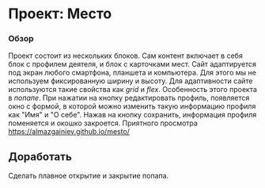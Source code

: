 # Проект: Место

### Обзор
Проект состоит из нескольких блоков. Сам контент включает в себя блок с профилем деятеля, и блок с карточками мест. Сайт адаптируется под экран любого смартфона, планшета и компьютера. Для этого мы не используем фиксированную ширину и высоту. Для адаптивности сайте используются такие свойства как *grid* и *flex*. Особенность этого проекта в *попапе*. При нажатии на кнопку редактировать профиль, появляется окно с формой, в которой можно изменить такую информацию профиля как "Имя" и "О себе". Нажав на кнопку сохранить, информация профиля поменяется и окошко закроется.
Приятного просмотра
https://almazgainiev.github.io/mesto/

## Доработать
Сделать плавное открытие и закрытие попапа.
